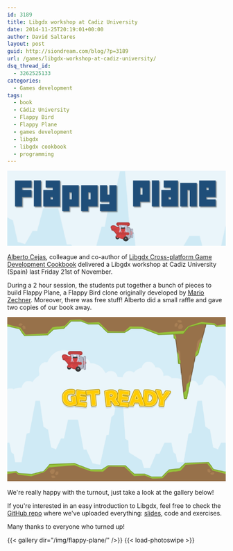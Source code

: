 ```yaml
---
id: 3189
title: Libgdx workshop at Cadiz University
date: 2014-11-25T20:19:01+00:00
author: David Saltares
layout: post
guid: http://siondream.com/blog/?p=3189
url: /games/libgdx-workshop-at-cadiz-university/
dsq_thread_id:
  - 3262525133
categories:
  - Games development
tags:
  - book
  - Cádiz University
  - Flappy Bird
  - Flappy Plane
  - games development
  - libgdx
  - libgdx cookbook
  - programming
---
```


![flappy-plane.png](/img/flappy-plane/flappy-plane.png)

[Alberto Cejas](https://twitter.com/omniyo), colleague and co-author of [Libgdx Cross-platform Game Development Cookbook](https://www.packtpub.com/game-development/libgdx-cross-platform-game-development-cookbook) delivered a Libgdx workshop at Cadiz University (Spain) last Friday 21st of November.

During a 2 hour session, the students put together a bunch of pieces to build Flappy Plane, a Flappy Bird clone originally developed by [Mario Zechner](https://twitter.com/badlogicgames). Moreover, there was free stuff! Alberto did a small raffle and gave two copies of our book away.

![flappy-plane.png](/img/flappy-plane/flappy-plane-01.png)

We're really happy with the turnout, just take a look at the gallery below!

If you're interested in an easy introduction to Libgdx, feel free to check the [GitHub repo](https://github.com/AlbertoCejas/flappybird_workshop) where we've uploaded everything: [slides](https://github.com/AlbertoCejas/flappybird_workshop/blob/master/slides/slides_english.pdf?raw=true), code and exercises.

Many thanks to everyone who turned up!

{{< gallery dir="/img/flappy-plane/" />}}
{{< load-photoswipe >}}
